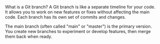 What is a Git branch?
A Git branch is like a separate timeline for your code. It allows you to work on new features or fixes without affecting the main code. Each branch has its own set of commits and changes.

The main branch (often called "main" or "master") is the primary version. You create new branches to experiment or develop features, then merge them back when ready.